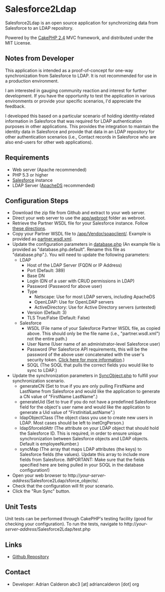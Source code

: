 Salesforce2Ldap
===============

Salesforce2Ldap is an open source application for synchronizing data from Salesforce to an LDAP repository.

Powered by the [CakePHP 2.4](http://www.cakephp.org) MVC framework, and distributed under the MIT License.

Notes from Developer
--------------------

This application is intended as a proof-of-concept for one-way synchronization from Salesforce to LDAP. It is not recommended for use
in a production environment.

I am interested in gauging community reaction and interest for further development. If you have the opportunity to test the
application in various environments or provide your specific scenarios, I'd appreciate the feedback.

I developed this based on a particular scenario of holding identity-related information in Salesforce that was required for LDAP
authentication purposes in other applications. This provides the integration to maintain the identity data in Salesforce and provide
that data in an LDAP repository for other authentication scenarios (i.e., Contact records in Salesforce who are also end-users for
other web applications). 

Requirements
------------

* Web server (Apache recommended)
* PHP 5.3 or higher
* [Salesforce](http://www.salesforce.com) instance
* LDAP Server ([ApacheDS](http://directory.apache.org/) recommended)

Configuration Steps
-------------------

* Download the zip file from Github and extract to your web server.
* Direct your web server to use the [app/webroot](/app/webroot) folder as webroot.
* Retrieve the Partner WSDL file for your Salesforce instance. Follow [these directions](https://help.salesforce.com/apex/HTViewHelpDoc?id=dev_wsdl.htm&language=en_US).
* Copy your Partner WSDL file to [/app/Vendor/soapclient/](/app/Vendor/soapclient/). Example is provided as [partner.wsdl.xml](/app/Vendor/soapclient/partner.wsdl.xml).
* Update the configuration parameters in [database.php](/app/Config/database.php.default) (An example file is provided as "database.php.default". Rename this file as "database.php".). You will need to update the following parameters:
    * LDAP
        * Host of the LDAP Server (FQDN or IP Address)
        * Port (Default:  389)
        * Base DN
        * Login (DN of a user with CRUD permissions in LDAP)
        * Password (Password for above user)
        * Type
            * Netscape:  Use for most LDAP servers, including ApacheDS
            * OpenLDAP:  Use for OpenLDAP servers
            * ActiveDirectory:  Use for Active Directory servers (untested)
        * Version (Default:  3)
        * TLS True/False (Default: False)
    * Salesforce
        * WSDL (File name of your Salesforce Partner WSDL file, as copied above. This should only be the file name (i.e., "partner.wsdl.xml") not the entire path.)
        * User Name (User name of an administrator-level Salesforce user)
        * Password (Per Salesforce API requirements, this will be the password of the above user concatenated with the user's security token. [Click here for more information](http://www.salesforce.com/us/developer/docs/api/Content/sforce_api_concepts_security.htm).)
        * SOQL (The SOQL that pulls the correct fields you would like to sync to LDAP.)
* Update the synchronization parameters in [SyncObject.php](/app/Model/SyncObject.php) to fulfill your synchronization scenario.
    * generateCN (Set to true if you are only pulling FirstName and LastName from Salesforce and would like the application to generate a CN value of "FirstName LastName".)
    * generateUid (Set to true if you do not have a predefined Salesforce field for the object's user name and would like the application to generate a Uid value of "FirstInitialLastName".)
    * ldapObjectClass (The object class you use to create new users in LDAP. Most cases should be left to inetOrgPerson.)
    * ldapSforceIdAttr (The attribute on your LDAP object that should hold the Salesforce ID. This is required, in order to ensure unique synchronization between Salesforce objects and LDAP objects. Default is employeeNumber.)
    * syncMap (The array that maps LDAP attributes (the keys) to Salesforce fields (the values). Update this array to include more fields from Salesforce. IMPORTANT: Make sure that the fields specified here are being pulled in your SOQL in the database configuration!)
* Open your web browser to http://*your-server-address*/Salesforce2Ldap/sforce\_objects/.
* Check that the configuration will fit your scenario.
* Click the "Run Sync" button.

Unit Tests
----------

Unit tests can be performed through CakePHP's testing facility (good for checking your configuration). To run the tests, navigate to http://*your-server-address*/Salesforce2Ldap/test.php

Links
-----

* [Github Repository](https://github.com/abcalderon3/Salesforce2Ldap)

Contact
-------

* Developer:  Adrian Calderon abc3 [at] adriancalderon [dot] org